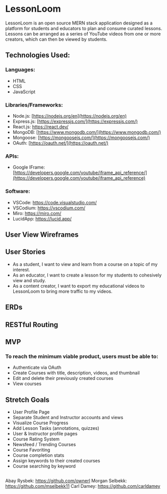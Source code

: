 # LessonLoom

LessonLoom is an open source MERN stack application designed as a platform for students and educators to plan and consume curated lessons. Lessons can be arranged as a series of YouTube videos from one or more creators, which can then be viewed by students.

## Technologies Used:
### Languages:
- HTML
- CSS
- JavaScript
### Libraries/Frameworks:
- Node.js: [https://nodejs.org/en](https://nodejs.org/en)
- Express.js: [https://expressjs.com/](https://expressjs.com/)
- React.js: https://react.dev/
- MongoDB: [https://www.mongodb.com/](https://www.mongodb.com/)
- Mongoose: [https://mongoosejs.com/](https://mongoosejs.com/)
- OAuth: [https://oauth.net/](https://oauth.net/)
### APIs:
- Google IFrame: [https://developers.google.com/youtube/iframe_api_reference/](https://developers.google.com/youtube/iframe_api_reference)
### Software:
- VSCode: https://code.visualstudio.com/
- VSCodium: https://vscodium.com/
- Miro: https://miro.com/
- LucidApp: https://lucid.app/

## User View Wireframes

## User Stories
- As a student, I want to view and learn from a course on a topic of my interest.
- As an educator, I want to create a lesson for my students to cohesively view and study. 
- As a content creator, I want to export my educational videos to LessonLoom to bring more traffic to my videos.

## ERDs

## RESTful Routing

## MVP
### To reach the minimum viable product, users must be able to:
- Authenticate via OAuth
- Create Courses with title, description, videos, and thumbnail
- Edit and delete their previously created courses
- View courses

## Stretch Goals
- User Profile Page
- Separate Student and Instructor accounts and views
- Visualize Course Progress
- Add Lesson Tasks (annotations, quizzes)
- User & Instructor profile pages
- Course Rating System
- Newsfeed / Trending Courses
- Course Favoriting
- Course completion stats
- Assign keywords to their created courses
- Course searching by keyword
##
Abay Rysbek: https://github.com/ownerl
Morgan Selbekk: https://github.com/mselbekk11
Carl Damey: https://github.com/carldamey
